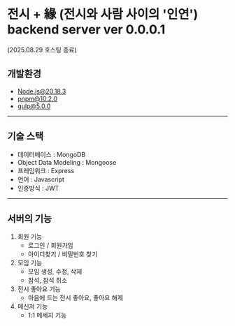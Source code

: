 # 전시 + 緣 (전시와 사람 사이의 '인연') backend server ver 0.0.0.1
(2025.08.29 호스팅 종료)

## 개발환경
- Node.js@20.18.3
- pnpm@10.2.0
- gulp@5.0.0
---
## 기술 스택 
- 데이터베이스 : MongoDB
- Object Data Modeling : Mongoose
- 프레임워크 : Express
- 언어 : Javascript
- 인증방식 : JWT
---
## 서버의 기능 
1. 회원 기능
    - 로그인 / 회원가입
    - 아이디찾기 / 비밀번호 찾기 
2. 모임 기능 
    - 모임 생성, 수정, 삭제
    - 참석, 참석 취소
3. 전시 좋아요 기능 
    - 마음에 드는 전시 좋아요, 좋아요 해제
4. 메신저 기능 
    - 1:1 메세지 기능
